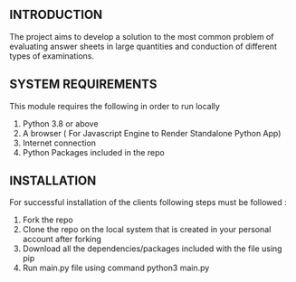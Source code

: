 INTRODUCTION
------------

The project aims to develop a solution to the most common problem of evaluating answer sheets in large quantities and conduction of different types of examinations.

SYSTEM REQUIREMENTS
--------------------
This module requires the following in order to run locally

  1. Python 3.8 or above
  2. A browser ( For Javascript Engine to Render Standalone Python App)
  3. Internet connection
  4. Python Packages included in the repo
  

INSTALLATION
------------
For successful installation of the clients following steps must be followed :

  1. Fork the repo
  2. Clone the repo on the local system that is created in your personal account after forking
  3. Download all the dependencies/packages included with the file using pip
  4. Run main.py file using command python3 main.py
